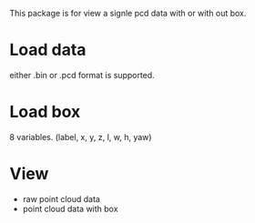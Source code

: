 This package is for view a signle pcd data with or with out box.

# Load data
either .bin or .pcd format is supported.
# Load box
8 variables. (label, x, y, z, l, w, h, yaw)
# View
* raw point cloud data
* point cloud data with box
